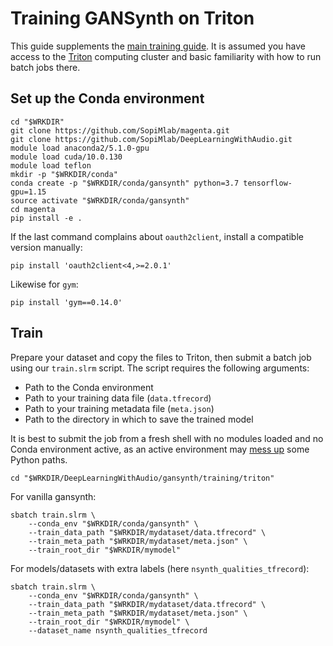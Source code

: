 # Training GANSynth on Triton

This guide supplements the [main training guide](../README.md). It is assumed you have access to the [Triton](https://scicomp.aalto.fi/triton/) computing cluster and basic familiarity with how to run batch jobs there.

## Set up the Conda environment

```
cd "$WRKDIR"
git clone https://github.com/SopiMlab/magenta.git
git clone https://github.com/SopiMlab/DeepLearningWithAudio.git
module load anaconda2/5.1.0-gpu
module load cuda/10.0.130
module load teflon
mkdir -p "$WRKDIR/conda"
conda create -p "$WRKDIR/conda/gansynth" python=3.7 tensorflow-gpu=1.15
source activate "$WRKDIR/conda/gansynth"
cd magenta
pip install -e .
```

If the last command complains about `oauth2client`, install a compatible version manually:

```
pip install 'oauth2client<4,>=2.0.1'
```

Likewise for `gym`:

```
pip install 'gym==0.14.0'
```

## Train

Prepare your dataset and copy the files to Triton, then submit a batch job using our `train.slrm` script. The script requires the following arguments:

- Path to the Conda environment
- Path to your training data file (`data.tfrecord`)
- Path to your training metadata file (`meta.json`)
- Path to the directory in which to save the trained model

It is best to submit the job from a fresh shell with no modules loaded and no Conda environment active, as an active environment may [mess up](https://version.aalto.fi/gitlab/AaltoScienceIT/triton/issues/612) some Python paths.

```
cd "$WRKDIR/DeepLearningWithAudio/gansynth/training/triton"
```

For vanilla gansynth:

```
sbatch train.slrm \
    --conda_env "$WRKDIR/conda/gansynth" \
    --train_data_path "$WRKDIR/mydataset/data.tfrecord" \
    --train_meta_path "$WRKDIR/mydataset/meta.json" \
    --train_root_dir "$WRKDIR/mymodel"
```

For models/datasets with extra labels (here `nsynth_qualities_tfrecord`):

```
sbatch train.slrm \
    --conda_env "$WRKDIR/conda/gansynth" \
    --train_data_path "$WRKDIR/mydataset/data.tfrecord" \
    --train_meta_path "$WRKDIR/mydataset/meta.json" \
    --train_root_dir "$WRKDIR/mymodel" \ 
    --dataset_name nsynth_qualities_tfrecord
```